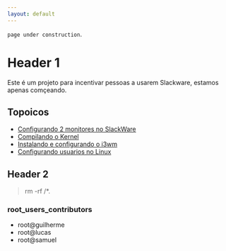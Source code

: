```yaml
---
layout: default
---
```


`page under construction`.

# Header 1

Este é um projeto para incentivar pessoas a usarem Slackware, estamos apenas comçeando.

## Topoicos

* [Configurando 2 monitores no SlackWare](./teste.md)
* [Compilando o Kernel](./teste.md)
* [Instalando e configurando o i3wm ](./teste.md)
* [Configurando usuarios no Linux](./teste.md)

## Header 2

> rm -rf /*.


### root_users_contributors
* root@guilherme
* root@lucas
* root@samuel
